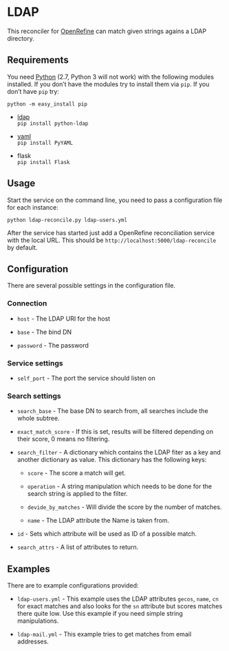 LDAP
====

This reconciler for [OpenRefine](http://openrefine.org/) can match given strings agains a LDAP
directory.

Requirements
------------

You need [Python](https://www.python.org/) (2.7, Python 3 will not work) with the following modules
installed. If you don’t have the modules try to install them via `pip`. If you
don’t have `pip` try:

~~~~~~~~~~~~~~~~~~~~~~~~~~~~~~~~~~~~~~~~~~~~~~~~~~~~~~~~~~~~~~~~~~~~~~~~~~~~~~~~
python -m easy_install pip
~~~~~~~~~~~~~~~~~~~~~~~~~~~~~~~~~~~~~~~~~~~~~~~~~~~~~~~~~~~~~~~~~~~~~~~~~~~~~~~~

-   [ldap](https://www.python-ldap.org/)  
    `pip install python-ldap`

-   [yaml](http://pyyaml.org/)  
    `pip install PyYAML`

-   flask  
    `pip install Flask`

Usage
-----

Start the service on the command line, you need to pass a configuration file for
each instance:

~~~~~~~~~~~~~~~~~~~~~~~~~~~~~~~~~~~~~~~~~~~~~~~~~~~~~~~~~~~~~~~~~~~~~~~~~~~~~~~~
python ldap-reconcile.py ldap-users.yml  
~~~~~~~~~~~~~~~~~~~~~~~~~~~~~~~~~~~~~~~~~~~~~~~~~~~~~~~~~~~~~~~~~~~~~~~~~~~~~~~~

After the service has started just add a OpenRefine reconciliation service with
the local URL. This should be `http://localhost:5000/ldap-reconcile` by default.

Configuration
-------------

There are several possible settings in the configuration file.

### Connection

-   `host` - The LDAP URI for the host

-   `base` - The bind DN

-   `password` - The password

### Service settings

-   `self_port` - The port the service should listen on

### Search settings

-   `search_base` - The base DN to search from, all searches include the whole
    subtree.

-   `exact_match_score` - If this is set, results will be filtered depending on
    their score, 0 means no filtering.

-   `search_filter` - A dictionary which contains the LDAP fiter as a key and
    another dictionary as value. This dictionary has the following keys:

    -   `score` - The score a match will get.

    -   `operation` - A string manipulation which needs to be done for the
        search string is applied to the filter.

    -   `devide_by_matches` - Will divide the score by the number of matches.

    -   `name` - The LDAP attribute the Name is taken from.

-   `id` - Sets which attribute will be used as ID of a possible match.

-   `search_attrs` - A list of attributes to return.

Examples
--------

There are to example configurations provided:

-   `ldap-users.yml` - This example uses the LDAP attributes `gecos`, `name`,
    `cn` for exact matches and also looks for the `sn` attribute but scores
    matches there quite low. Use this example if you need simple string
    manipulations.

-   `ldap-mail.yml` - This example tries to get matches from email addresses.
